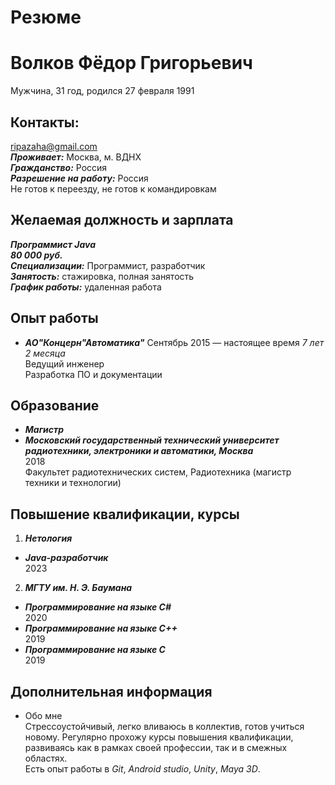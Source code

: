 Резюме
=

Волков Фёдор Григорьевич
=

Мужчина, 31 год, родился 27 февраля 1991 <br>

Контакты:<br>
-
[ripazaha@gmail.com]() <br>
***Проживает:*** Москва, м. ВДНХ <br>
***Гражданство:*** Россия <br> 
***Разрешение на работу:*** Россия <br>
Не готов к переезду, не готов к командировкам <br>

Желаемая должность и зарплата
-
***Программист Java*** <br>
***80 000 руб.*** <br>
***Специализации:*** Программист, разработчик <br>
***Занятость:*** стажировка, полная занятость <br>
***График работы:*** удаленная работа <br>

Опыт работы
-
- ***АО"Концерн"Автоматика"***
Сентябрь 2015 — настоящее время *7 лет 2 месяца* <br>
Ведущий инженер <br>
Разработка ПО и документации

Образование
-
- ***Магистр***
- ***Московский государственный технический университет радиотехники, электроники и автоматики, Москва*** <br>
2018<br>
Факультет радиотехнических систем, Радиотехника (магистр техники и технологии)

Повышение квалификации, курсы
-
1. ***Нетология*** <br>
- ***Java-разработчик***  <br>
   2023 <br>


2. ***МГТУ им. Н. Э. Баумана***  <br>
- ***Программирование на языке С#*** <br>
   2020
- ***Программирование на языке С++*** <br>
   2019
- ***Программирование на языке С*** <br>
   2019

Дополнительная информация
-
- Обо мне <br>
  Стрессоустойчивый, легко вливаюсь в коллектив, готов учиться новому. Регулярно прохожу курсы повышения квалификации, развиваясь как в рамках своей профессии, так и в смежных областях. <br> 
  Есть опыт работы в *Git*, *Android studio*, *Unity*, *Maya 3D*.